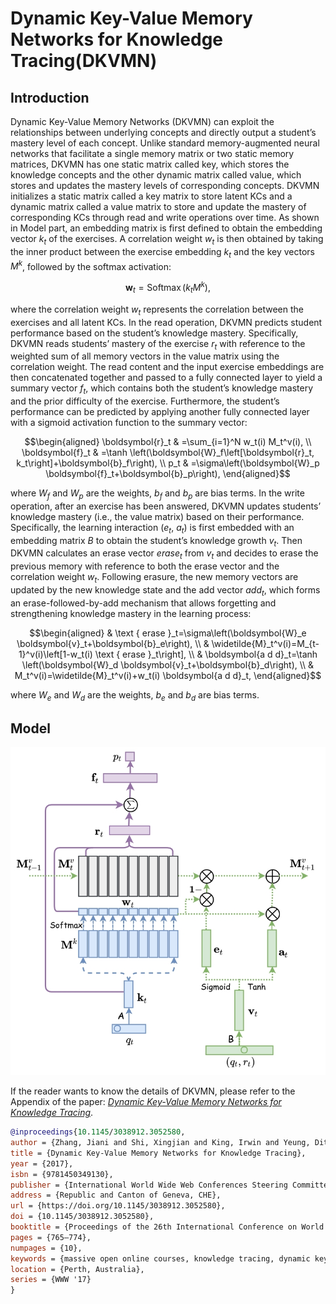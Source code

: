# Dynamic Key-Value Memory Networks for Knowledge Tracing(DKVMN)

## Introduction
Dynamic Key-Value Memory Networks (DKVMN) can exploit the relationships between underlying concepts and directly output a student’s mastery level of each concept. Unlike standard memory-augmented neural networks that facilitate a single memory matrix or two static memory matrices, DKVMN has one static matrix called key, which stores the knowledge concepts and the other dynamic matrix called value, which stores and updates the mastery levels of corresponding concepts. DKVMN initializes a static matrix called a key matrix to store latent KCs and a dynamic matrix called a value matrix to store and update the mastery of corresponding KCs through read and write operations over time. As shown in Model part, an embedding matrix is first defined to obtain the embedding vector $k_t$ of the exercises. A correlation weight $w_t$ is then obtained by taking the inner product between the exercise embedding $k_t$ and the key vectors $M^k$, followed by the softmax activation:

$$\boldsymbol{w}_t=\operatorname{Softmax}\left(k_t M^k\right),$$

where the correlation weight $w_t$ represents the correlation between the exercises and all latent KCs. In the read operation, DKVMN predicts student performance based on the student’s knowledge mastery. Specifically, DKVMN reads students’ mastery of the exercise $r_t$ with reference to the weighted sum of all memory vectors in the value matrix using the correlation weight. The read content and the input exercise embeddings are then concatenated together and passed to a fully connected layer to yield a summary vector $f_t$, which contains both the student’s knowledge mastery and the prior difficulty of the exercise. Furthermore, the student’s performance can be predicted by applying another fully connected layer with a sigmoid activation function to the summary vector:

$$\begin{aligned}
\boldsymbol{r}_t & =\sum_{i=1}^N w_t(i) M_t^v(i), \\
\boldsymbol{f}_t & =\tanh \left(\boldsymbol{W}_f\left[\boldsymbol{r}_t, k_t\right]+\boldsymbol{b}_f\right), \\
p_t & =\sigma\left(\boldsymbol{W}_p \boldsymbol{f}_t+\boldsymbol{b}_p\right),
\end{aligned}$$

where $W_f$ and $W_p$ are the weights, $b_f$ and $b_p$ are bias terms. In the write operation, after an exercise has been answered, DKVMN updates students’ knowledge mastery (i.e., the value matrix) based on their performance. Specifically, the learning interaction ($e_t$, $a_t$) is first embedded with an embedding matrix $B$ to obtain the student’s knowledge growth $v_t$. Then DKVMN calculates an erase vector $erase_t$ from $v_t$ and decides to erase the previous memory with reference to both the erase vector and the correlation weight $w_t$. Following erasure, the new memory vectors are updated by the new knowledge state and the add vector $add_t$, which forms an erase-followed-by-add mechanism that allows forgetting and strengthening knowledge mastery in the learning process:

$$\begin{aligned}
& \text { erase }_t=\sigma\left(\boldsymbol{W}_e \boldsymbol{v}_t+\boldsymbol{b}_e\right), \\
& \widetilde{M}_t^v(i)=M_{t-1}^v(i)\left[1-w_t(i) \text { erase }_t\right], \\
& \boldsymbol{a d d}_t=\tanh \left(\boldsymbol{W}_d \boldsymbol{v}_t+\boldsymbol{b}_d\right), \\
& M_t^v(i)=\widetilde{M}_t^v(i)+w_t(i) \boldsymbol{a d d}_t,
\end{aligned}$$

where $W_e$ and $W_d$ are the weights, $b_e$ and $b_d$ are bias terms.




## Model

![model](_static/DKVMN.png)


If the reader wants to know the details of DKVMN, please refer to the Appendix of the paper: *[Dynamic Key-Value Memory Networks for Knowledge Tracing](https://arxiv.org/pdf/1611.08108v1.pdf)*.

```bibtex
@inproceedings{10.1145/3038912.3052580,
author = {Zhang, Jiani and Shi, Xingjian and King, Irwin and Yeung, Dit-Yan},
title = {Dynamic Key-Value Memory Networks for Knowledge Tracing},
year = {2017},
isbn = {9781450349130},
publisher = {International World Wide Web Conferences Steering Committee},
address = {Republic and Canton of Geneva, CHE},
url = {https://doi.org/10.1145/3038912.3052580},
doi = {10.1145/3038912.3052580},
booktitle = {Proceedings of the 26th International Conference on World Wide Web},
pages = {765–774},
numpages = {10},
keywords = {massive open online courses, knowledge tracing, dynamic key-value memory networks, deep learning},
location = {Perth, Australia},
series = {WWW '17}
}
```

